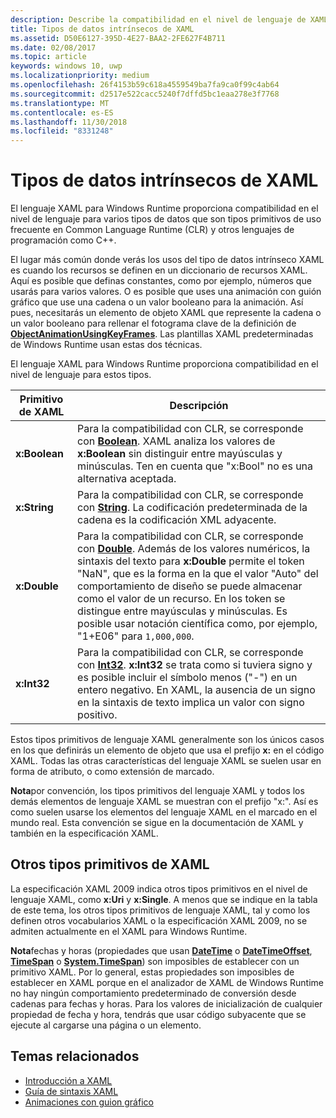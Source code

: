 ```yaml
---
description: Describe la compatibilidad en el nivel de lenguaje de XAML para Windows Runtime para determinados tipos de datos de Common Language Runtime (CLR) y otros lenguajes de programación como C++.
title: Tipos de datos intrínsecos de XAML
ms.assetid: D50E6127-395D-4E27-BAA2-2FE627F4B711
ms.date: 02/08/2017
ms.topic: article
keywords: windows 10, uwp
ms.localizationpriority: medium
ms.openlocfilehash: 26f4153b59c618a4559549ba7fa9ca0f99c4ab64
ms.sourcegitcommit: d2517e522cacc5240f7dffd5bc1eaa278e3f7768
ms.translationtype: MT
ms.contentlocale: es-ES
ms.lasthandoff: 11/30/2018
ms.locfileid: "8331248"
---
```

# <a name="xaml-intrinsic-data-types"></a>Tipos de datos intrínsecos de XAML


El lenguaje XAML para Windows Runtime proporciona compatibilidad en el nivel de lenguaje para varios tipos de datos que son tipos primitivos de uso frecuente en Common Language Runtime (CLR) y otros lenguajes de programación como C++.

El lugar más común donde verás los usos del tipo de datos intrínseco XAML es cuando los recursos se definen en un diccionario de recursos XAML. Aquí es posible que definas constantes, como por ejemplo, números que usarás para varios valores. O es posible que uses una animación con guión gráfico que use una cadena o un valor booleano para la animación. Así pues, necesitarás un elemento de objeto XAML que represente la cadena o un valor booleano para rellenar el fotograma clave de la definición de [**ObjectAnimationUsingKeyFrames**](https://msdn.microsoft.com/library/windows/apps/br210320). Las plantillas XAML predeterminadas de Windows Runtime usan estas dos técnicas.

El lenguaje XAML para Windows Runtime proporciona compatibilidad en el nivel de lenguaje para estos tipos.

| Primitivo de XAML | Descripción |
|-------|-------------|
| **x:Boolean**  | Para la compatibilidad con CLR, se corresponde con [**Boolean**](https://msdn.microsoft.com/library/windows/apps/xaml/system.boolean.aspx). XAML analiza los valores de **x:Boolean** sin distinguir entre mayúsculas y minúsculas. Ten en cuenta que "x:Bool" no es una alternativa aceptada. |
| **x:String**   | Para la compatibilidad con CLR, se corresponde con [**String**](https://msdn.microsoft.com/library/windows/apps/xaml/system.string.aspx). La codificación predeterminada de la cadena es la codificación XML adyacente. |
| **x:Double**   | Para la compatibilidad con CLR, se corresponde con [**Double**](https://msdn.microsoft.com/library/windows/apps/xaml/system.double.aspx). Además de los valores numéricos, la sintaxis del texto para **x:Double** permite el token "NaN", que es la forma en la que el valor "Auto" del comportamiento de diseño se puede almacenar como el valor de un recurso. En los token se distingue entre mayúsculas y minúsculas. Es posible usar notación científica como, por ejemplo, "1+E06" para `1,000,000`. |
| **x:Int32**    | Para la compatibilidad con CLR, se corresponde con [**Int32**](https://msdn.microsoft.com/library/windows/apps/xaml/system.int32.aspx). **x:Int32** se trata como si tuviera signo y es posible incluir el símbolo menos ("-") en un entero negativo. En XAML, la ausencia de un signo en la sintaxis de texto implica un valor con signo positivo. |

Estos tipos primitivos de lenguaje XAML generalmente son los únicos casos en los que definirás un elemento de objeto que usa el prefijo **x:** en el código XAML. Todas las otras características del lenguaje XAML se suelen usar en forma de atributo, o como extensión de marcado.

**Nota**por convención, los tipos primitivos del lenguaje XAML y todos los demás elementos de lenguaje XAML se muestran con el prefijo "x:". Así es como suelen usarse los elementos del lenguaje XAML en el marcado en el mundo real. Esta convención se sigue en la documentación de XAML y también en la especificación XAML.

## <a name="other-xaml-primitives"></a>Otros tipos primitivos de XAML

La especificación XAML 2009 indica otros tipos primitivos en el nivel de lenguaje XAML, como **x:Uri** y **x:Single**. A menos que se indique en la tabla de este tema, los otros tipos primitivos de lenguaje XAML, tal y como los definen otros vocabularios XAML o la especificación XAML 2009, no se admiten actualmente en el XAML para Windows Runtime.

**Nota**fechas y horas (propiedades que usan [**DateTime**](https://msdn.microsoft.com/library/windows/apps/br206576) o [**DateTimeOffset**](https://msdn.microsoft.com/library/windows/apps/xaml/system.datetimeoffset.aspx), [**TimeSpan**](https://msdn.microsoft.com/library/windows/apps/br225996) o [**System.TimeSpan**](https://msdn.microsoft.com/library/windows/apps/xaml/system.timespan.aspx)) son imposibles de establecer con un primitivo XAML. Por lo general, estas propiedades son imposibles de establecer en XAML porque en el analizador de XAML de Windows Runtime no hay ningún comportamiento predeterminado de conversión desde cadenas para fechas y horas. Para los valores de inicialización de cualquier propiedad de fecha y hora, tendrás que usar código subyacente que se ejecute al cargarse una página o un elemento.

## <a name="related-topics"></a>Temas relacionados

* [Introducción a XAML](xaml-overview.md)
* [Guía de sintaxis XAML](xaml-syntax-guide.md)
* [Animaciones con guion gráfico](https://msdn.microsoft.com/library/windows/apps/mt187354)
 


